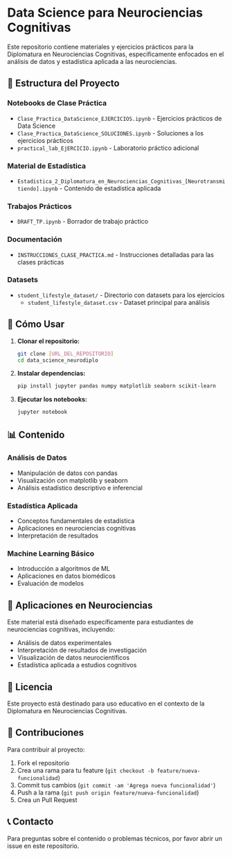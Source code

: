 # Data Science para Neurociencias Cognitivas

Este repositorio contiene materiales y ejercicios prácticos para la Diplomatura en Neurociencias Cognitivas, específicamente enfocados en el análisis de datos y estadística aplicada a las neurociencias.

## 📁 Estructura del Proyecto

### Notebooks de Clase Práctica
- `Clase_Practica_DataScience_EJERCICIOS.ipynb` - Ejercicios prácticos de Data Science
- `Clase_Practica_DataScience_SOLUCIONES.ipynb` - Soluciones a los ejercicios prácticos
- `practical_lab_EjERCICIO.ipynb` - Laboratorio práctico adicional

### Material de Estadística
- `Estadistica_2_Diplomatura_en_Neurociencias_Cognitivas_[Neurotransmitiendo].ipynb` - Contenido de estadística aplicada

### Trabajos Prácticos
- `DRAFT_TP.ipynb` - Borrador de trabajo práctico

### Documentación
- `INSTRUCCIONES_CLASE_PRACTICA.md` - Instrucciones detalladas para las clases prácticas

### Datasets
- `student_lifestyle_dataset/` - Directorio con datasets para los ejercicios
  - `student_lifestyle_dataset.csv` - Dataset principal para análisis

## 🚀 Cómo Usar

1. **Clonar el repositorio:**
   ```bash
   git clone [URL_DEL_REPOSITORIO]
   cd data_science_neurodiplo
   ```

2. **Instalar dependencias:**
   ```bash
   pip install jupyter pandas numpy matplotlib seaborn scikit-learn
   ```

3. **Ejecutar los notebooks:**
   ```bash
   jupyter notebook
   ```

## 📊 Contenido

### Análisis de Datos
- Manipulación de datos con pandas
- Visualización con matplotlib y seaborn
- Análisis estadístico descriptivo e inferencial

### Estadística Aplicada
- Conceptos fundamentales de estadística
- Aplicaciones en neurociencias cognitivas
- Interpretación de resultados

### Machine Learning Básico
- Introducción a algoritmos de ML
- Aplicaciones en datos biomédicos
- Evaluación de modelos

## 🧠 Aplicaciones en Neurociencias

Este material está diseñado específicamente para estudiantes de neurociencias cognitivas, incluyendo:

- Análisis de datos experimentales
- Interpretación de resultados de investigación
- Visualización de datos neurocientíficos
- Estadística aplicada a estudios cognitivos

## 📝 Licencia

Este proyecto está destinado para uso educativo en el contexto de la Diplomatura en Neurociencias Cognitivas.

## 👥 Contribuciones

Para contribuir al proyecto:
1. Fork el repositorio
2. Crea una rama para tu feature (`git checkout -b feature/nueva-funcionalidad`)
3. Commit tus cambios (`git commit -am 'Agrega nueva funcionalidad'`)
4. Push a la rama (`git push origin feature/nueva-funcionalidad`)
5. Crea un Pull Request

## 📞 Contacto

Para preguntas sobre el contenido o problemas técnicos, por favor abrir un issue en este repositorio. 